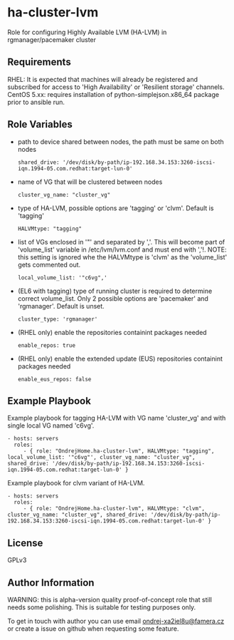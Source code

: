 ha-cluster-lvm
=========

Role for configuring Highly Available LVM (HA-LVM) in rgmanager/pacemaker cluster

Requirements
------------

RHEL: It is expected that machines will already be registered and subscribed for access to 'High Availability' or 'Resilient storage' channels.
CentOS 5.xx: requires installation of python-simplejson.x86_64 package prior to ansible run.

Role Variables
--------------

  - path to device shared between nodes, the path must be same on both nodes

    ```
    shared_drive: '/dev/disk/by-path/ip-192.168.34.153:3260-iscsi-iqn.1994-05.com.redhat:target-lun-0'
    ```

  - name of VG that will be clustered between nodes
  
    ```
    cluster_vg_name: "cluster_vg"
    ```

  - type of HA-LVM, possible options are 'tagging' or 'clvm'. Default is 'tagging'
  
    ```
    HALVMtype: "tagging"
    ```

  - list of VGs enclosed in '"' and separated by ','. This will become part of 'volume_list' variable in /etc/lvm/lvm.conf and must end with ','!. NOTE: this setting is ignored whe the HALVMtype is 'clvm' as the 'volume_list' gets commented out.
  
    ```
    local_volume_list: '"c6vg",'
    ```

  - (EL6 with tagging) type of running cluster is required to determine correct volume_list. Only 2 possible options are 'pacemaker' and 'rgmanager'. Default is unset.
    ```
    cluster_type: 'rgmanager'
    ```

  - (RHEL only) enable the repositories containint packages needed
    ```
    enable_repos: true
    ```

  - (RHEL only) enable the extended update (EUS) repositories containint packages needed
    ```
    enable_eus_repos: false
    ```


Example Playbook
----------------

Example playbook for tagging HA-LVM with VG name 'cluster_vg' and with single local VG named 'c6vg'.

    - hosts: servers
      roles:
         - { role: "OndrejHome.ha-cluster-lvm", HALVMtype: "tagging", local_volume_list: '"c6vg"', cluster_vg_name: "cluster_vg", shared_drive: '/dev/disk/by-path/ip-192.168.34.153:3260-iscsi-iqn.1994-05.com.redhat:target-lun-0' } 

Example playbook for clvm variant of HA-LVM.

    - hosts: servers
      roles:
         - { role: "OndrejHome.ha-cluster-lvm", HALVMtype: "clvm", cluster_vg_name: "cluster_vg", shared_drive: '/dev/disk/by-path/ip-192.168.34.153:3260-iscsi-iqn.1994-05.com.redhat:target-lun-0' }

License
-------

GPLv3

Author Information
------------------

WARNING: this is alpha-version quality proof-of-concept role that still needs some polishing. 
         This is suitable for testing purposes only.

To get in touch with author you can use email ondrej-xa2iel8u@famera.cz or create a issue on github when requesting some feature.
